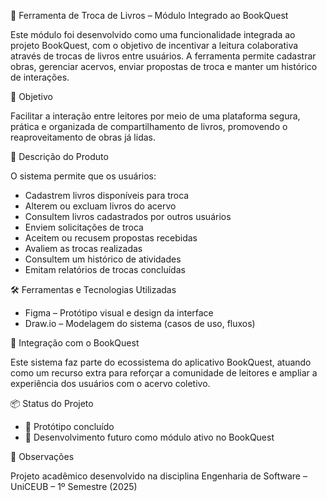  🔁 Ferramenta de Troca de Livros – Módulo Integrado ao BookQuest

Este módulo foi desenvolvido como uma funcionalidade integrada ao projeto BookQuest, com o objetivo de incentivar a leitura colaborativa através de trocas de livros entre usuários. A ferramenta permite cadastrar obras, gerenciar acervos, enviar propostas de troca e manter um histórico de interações.



 🎯 Objetivo

Facilitar a interação entre leitores por meio de uma plataforma segura, prática e organizada de compartilhamento de livros, promovendo o reaproveitamento de obras já lidas.



 🧠 Descrição do Produto

O sistema permite que os usuários:
- Cadastrem livros disponíveis para troca
- Alterem ou excluam livros do acervo
- Consultem livros cadastrados por outros usuários
- Enviem solicitações de troca
- Aceitem ou recusem propostas recebidas
- Avaliem as trocas realizadas
- Consultem um histórico de atividades
- Emitam relatórios de trocas concluídas

 🛠️ Ferramentas e Tecnologias Utilizadas

- Figma – Protótipo visual e design da interface  
- Draw.io – Modelagem do sistema (casos de uso, fluxos)



 🧩 Integração com o BookQuest

Este sistema faz parte do ecossistema do aplicativo BookQuest, atuando como um recurso extra para reforçar a comunidade de leitores e ampliar a experiência dos usuários com o acervo coletivo.



 📦 Status do Projeto

- 📐 Protótipo concluído
- 🚧 Desenvolvimento futuro como módulo ativo no BookQuest



📎 Observações

Projeto acadêmico desenvolvido na disciplina Engenharia de Software – UniCEUB – 1º Semestre (2025)

